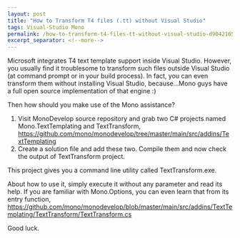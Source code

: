 ```yaml
---
layout: post
title: "How to Transform T4 files (.tt) without Visual Studio"
tags: Visual-Studio Mono
permalink: /how-to-transform-t4-files-tt-without-visual-studio-d9042165a0eb
excerpt_separator: <!--more-->
---
```

Microsoft integrates T4 text template support inside Visual Studio. However, you usually find it troublesome to transform such files outside Visual Studio (at command prompt or in your build process). In fact, you can even transform them without installing Visual Studio, because…Mono guys have a full open source implementation of that engine :)
<!--more-->

Then how should you make use of the Mono assistance?

1. Visit MonoDevelop source repository and grab two C# projects named Mono.TextTemplating and TextTransform, https://github.com/mono/monodevelop/tree/master/main/src/addins/TextTemplating
1. Create a solution file and add these two. Compile them and now check the output of TextTransform project.

This project gives you a command line utility called TextTransform.exe. 

About how to use it, simply execute it without any parameter and read its help. If you are familiar with Mono.Options, you can even learn that from its entry function, https://github.com/mono/monodevelop/blob/master/main/src/addins/TextTemplating/TextTransform/TextTransform.cs

Good luck.

